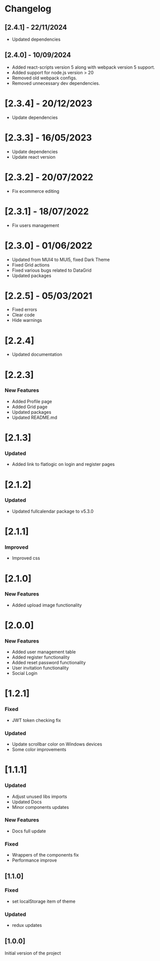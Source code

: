 # Changelog

## [2.4.1] - 22/11/2024

- Updated dependencies

## [2.4.0] - 10/09/2024

- Added react-scripts version 5 along with webpack version 5 support.
- Added support for node.js version > 20
- Removed old webpack configs.
- Removed unnecessary dev dependencies.

# [2.3.4] - 20/12/2023

- Update dependencies

# [2.3.3] - 16/05/2023

- Update dependencies
- Update react version

# [2.3.2] - 20/07/2022

- Fix ecommerce editing

# [2.3.1] - 18/07/2022

- Fix users management

# [2.3.0] - 01/06/2022

- Updated from MUI4 to MUI5, fixed Dark Theme
- Fixed Grid actions
- Fixed various bugs related to DataGrid
- Updated packages

# [2.2.5] - 05/03/2021

- Fixed errors
- Clear code
- Hide warnings

# [2.2.4]

- Updated documentation

# [2.2.3]

### New Features

- Added Profile page
- Added Grid page
- Updated packages
- Updated README.md

# [2.1.3]

### Updated

- Added link to flatlogic on login and register pages

# [2.1.2]

### Updated

- Updated fullcalendar package to v5.3.0

# [2.1.1]

### Improved

- Improved css

# [2.1.0]

### New Features

- Added upload image functionality

# [2.0.0]

### New Features

- Added user management table
- Added register functionality
- Added reset password functionality
- User invitation functionality
- Social Login

# [1.2.1]

### Fixed

- JWT token checking fix

### Updated

- Update scrollbar color on Windows devices
- Some color improvements

# [1.1.1]

### Updated

- Adjust unused libs imports
- Updated Docs
- Minor components updates

### New Features

- Docs full update

### Fixed

- Wrappers of the components fix
- Performance improve

## [1.1.0]

### Fixed

- set localStorage item of theme

### Updated

- redux updates

## [1.0.0]

Initial version of the project
